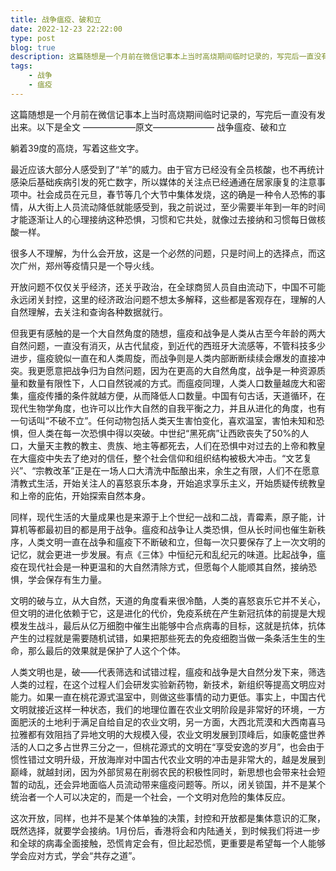 ```yaml
---
title: 战争瘟疫、破和立
date: 2022-12-23 22:22:00
type: post
blog: true
description: 这篇随想是一个月前在微信记事本上当时高烧期间临时记录的，写完后一直没有发出来。以下是全文
tags:
    - 战争
    - 瘟疫
---
```


这篇随想是一个月前在微信记事本上当时高烧期间临时记录的，写完后一直没有发出来。以下是全文
——————原文———————
战争瘟疫、破和立

躺着39度的高烧，写着这些文字。

最近应该大部分人感受到了“羊”的威力。由于官方已经没有全员核酸，也不再统计感染后基础疾病引发的死亡数字，所以媒体的关注点已经通通在居家康复的注意事项中。社会成员在元旦，春节等几个大节中集体发烧，这的确是一种令人恐怖的事情，从大街上人员流动降低就能感受到，我之前说过，至少需要半年到一年的时间才能逐渐让人的心理接纳这种恐惧，习惯和它共处，就像过去接纳和习惯每日做核酸一样。


很多人不理解，为什么会开放，这是一个必然的问题，只是时间上的选择点，而这次广州，郑州等疫情只是一个导火线。


开放问题不仅仅关乎经济，还关乎政治，在全球商贸人员自由流动下，中国不可能永远闭关封控，这里的经济政治问题不想太多解释，这些都是客观存在，理解的人自然理解，去关注和查询各种数据就行。

但我更有感触的是一个大自然角度的随想，瘟疫和战争是人类从古至今年龄的两大自然问题，一直没有消灭，从古代鼠疫，到近代的西班牙大流感等，不管科技多少进步，瘟疫貌似一直在和人类周旋，而战争则是人类内部断断续续会爆发的直接冲突。我更愿意把战争归为自然问题，因为在更高的大自然角度，战争是一种资源质量和数量有限性下，人口自然锐减的方式。而瘟疫同理，人类人口数量越庞大和密集，瘟疫传播的条件就越方便，从而降低人口数量。中国有句古话，天道循环，在现代生物学角度，也许可以比作大自然的自我平衡之力，并且从进化的角度，也有一句话叫“不破不立”。任何动物包括人类天生害怕变化，喜欢温室，害怕未知和恐惧，但人类在每一次恐惧中得以突破。中世纪“黑死病”让西欧丧失了50%的人口，大量天主教的教主、贵族、地主等都死去，人们在恐惧中对过去的上帝和教皇在大瘟疫中失去了绝对的信任，整个社会信仰和组织结构被极大冲击。“文艺复兴”、“宗教改革”正是在一场人口大清洗中酝酿出来，余生之有限，人们不在愿意清教式生活，开始关注人的喜怒哀乐本身，开始追求享乐主义，开始质疑传统教皇和上帝的庇佑，开始探索自然本身。

同样，现代生活的大量成果也是来源于上个世纪一战和二战，青霉素，原子能，计算机等都最初目的都是用于战争。瘟疫和战争让人类恐惧，但从长时间也催生新秩序，人类文明一直在战争和瘟疫下不断破和立，但每一次只要保存了上一次文明的记忆，就会更进一步发展。有点《三体》中恒纪元和乱纪元的味道。比起战争，瘟疫在现代社会是一种更温和的大自然清除方式，但愿每个人能顺其自然，接纳恐惧，学会保存有生力量。


文明的破与立，从大自然，天道的角度看来很冷酷，人类的喜怒哀乐它并不关心，但文明的进化依赖于它，这是进化的代价，免疫系统在产生新冠抗体的前提是大规模发生战斗，最后从亿万细胞中催生出能够中合点病毒的目标，这就是抗体，抗体产生的过程就是需要随机试错，如果把那些死去的免疫细胞当做一条条活生生的生命，那么最后的效果就是保护了人这个个体。

人类文明也是，破——代表筛选和试错过程，瘟疫和战争是大自然分发下来，筛选人类的过程，在这个过程人们会研发实验新药物，新技术，新组织等提高文明应对能力。如果一直在桃花源式温室中，则做这些事情的动力更低。事实上，中国古代文明就接近这样一种状态，我们的地理位置在农业文明阶段是非常好的环境，一方面肥沃的土地利于满足自给自足的农业文明，另一方面，大西北荒漠和大西南喜马拉雅都有效阻挡了异地文明的大规模入侵，农业文明发展到顶峰后，如康乾盛世养活的人口之多占世界三分之一，但桃花源式的文明在“享受安逸的岁月”，也会由于惯性错过文明升级，开放海岸对中国古代农业文明的冲击是非常大的，越是发展到巅峰，就越封闭，因为外部贸易在削弱农民的积极性同时，新思想也会带来社会短暂的动乱，还会异地面临人员流动带来瘟疫问题等。所以，闭关锁国，并不是某个统治者一个人可以决定的，而是一个社会，一个文明对危险的集体反应。


这次开放，同样，也并不是某个体单独的决策，封控和开放都是集体意识的汇聚，既然选择，就要学会接纳。1月份后，香港将会和内陆通关，到时候我们将进一步和全球的病毒全面接触，恐慌肯定会有，但比起恐慌，更重要是希望每一个人能够学会应对方式，学会“共存之道”。